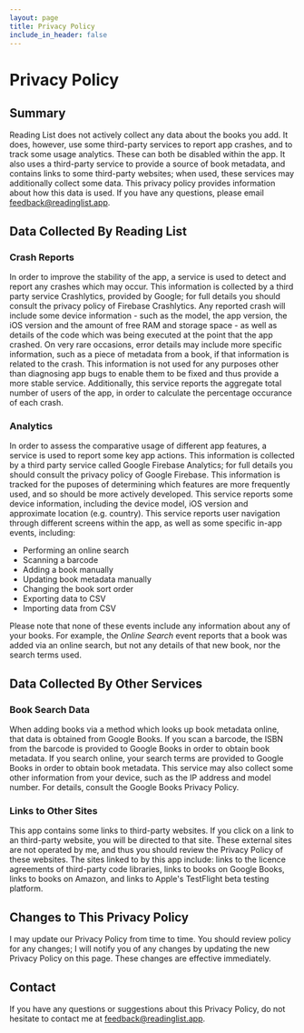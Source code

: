 ```yaml
---
layout: page
title: Privacy Policy
include_in_header: false
---
```


# Privacy Policy

## Summary
Reading List does not actively collect any data about the books you add. It does, however, use some third-party services to report app crashes, and to track some usage analytics. These can both be disabled within the app. It also uses a third-party service to provide a source of book metadata, and contains links to some third-party websites; when used, these services may additionally collect some data. This privacy policy provides information about how this data is used. If you have any questions, please email feedback@readinglist.app.

## Data Collected By Reading List
### Crash Reports
In order to improve the stability of the app, a service is used to detect and report any crashes which may occur. This information is collected by a third party service Crashlytics, provided by Google; for full details you should consult the privacy policy of Firebase Crashlytics. Any reported crash will include some device information - such as the model, the app version, the iOS version and the amount of free RAM and storage space - as well as details of the code which was being executed at the point that the app crashed. On very rare occasions, error details may include more specific information, such as a piece of metadata from a book, if that information is related to the crash. This information is not used for any purposes other than diagnosing app bugs to enable them to be fixed and thus provide a more stable service. Additionally, this service reports the aggregate total number of users of the app, in order to calculate the percentage occurance of each crash.

### Analytics
In order to assess the comparative usage of different app features, a service is used to report some key app actions. This information is collected by a third party service called Google Firebase Analytics; for full details you should consult the privacy policy of Google Firebase. This information is tracked for the puposes of determining which features are more frequently used, and so should be more actively developed. This service reports some device information, including the device model, iOS version and approximate location (e.g. country). This service reports user navigation through different screens within the app, as well as some specific in-app events, including:

- Performing an online search
- Scanning a barcode
- Adding a book manually
- Updating book metadata manually
- Changing the book sort order
- Exporting data to CSV
- Importing data from CSV

Please note that none of these events include any information about any of your books. For example, the _Online Search_ event reports that a book was added via an online search, but not any details of that new book, nor the search terms used.

## Data Collected By Other Services

### Book Search Data
When adding books via a method which looks up book metadata online, that data is obtained from Google Books. If you scan a barcode, the ISBN from the barcode is provided to Google Books in order to obtain book metadata. If you search online, your search terms are provided to Google Books in order to obtain book metadata. This service may also collect some other information from your device, such as the IP address and model number. For details, consult the Google Books Privacy Policy.

### Links to Other Sites
This app contains some links to third-party websites. If you click on a link to an third-party website, you will be directed to that site. These external sites are not operated by me, and thus you should review the Privacy Policy of these websites. The sites linked to by this app include: links to the licence agreements of third-party code libraries, links to books on Google Books, links to books on Amazon, and links to Apple's TestFlight beta testing platform.

## Changes to This Privacy Policy
I may update our Privacy Policy from time to time. You should review policy for any changes; I will notify you of any changes by updating the new Privacy Policy on this page. These changes are effective immediately.

## Contact
If you have any questions or suggestions about this Privacy Policy, do not hesitate to contact me at feedback@readinglist.app.
